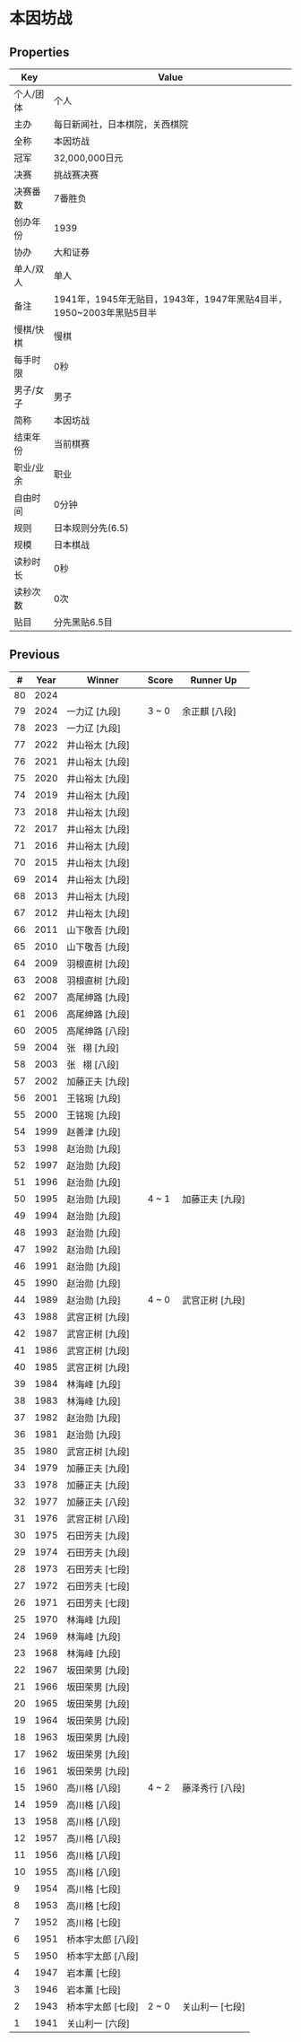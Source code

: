 # 本因坊战

## Properties

| Key | Value |
| --- | ----- |
| 个人/团体 | 个人 |
| 主办 | 每日新闻社，日本棋院，关西棋院 |
| 全称 | 本因坊战 |
| 冠军 | 32,000,000日元 |
| 决赛 | 挑战赛决赛 |
| 决赛番数 | 7番胜负 |
| 创办年份 | 1939 |
| 协办 | 大和证券 |
| 单人/双人 | 单人 |
| 备注 | 1941年，1945年无贴目，1943年，1947年黑贴4目半，1950~2003年黑贴5目半 |
| 慢棋/快棋 | 慢棋 |
| 每手时限 | 0秒 |
| 男子/女子 | 男子 |
| 简称 | 本因坊战 |
| 结束年份 | 当前棋赛 |
| 职业/业余 | 职业 |
| 自由时间 | 0分钟 |
| 规则 | 日本规则分先(6.5) |
| 规模 | 日本棋战 |
| 读秒时长 | 0秒 |
| 读秒次数 | 0次 |
| 贴目 | 分先黑贴6.5目 |

## Previous

| # | Year | Winner | Score | Runner Up |
| --- | --- | --- | --- | --- |
| 80 | 2024 |  |  |  |
| 79 | 2024 | 一力辽 [九段] | 3 ~ 0 | 余正麒 [八段] |
| 78 | 2023 | 一力辽 [九段] |  |  |
| 77 | 2022 | 井山裕太 [九段] |  |  |
| 76 | 2021 | 井山裕太 [九段] |  |  |
| 75 | 2020 | 井山裕太 [九段] |  |  |
| 74 | 2019 | 井山裕太 [九段] |  |  |
| 73 | 2018 | 井山裕太 [九段] |  |  |
| 72 | 2017 | 井山裕太 [九段] |  |  |
| 71 | 2016 | 井山裕太 [九段] |  |  |
| 70 | 2015 | 井山裕太 [九段] |  |  |
| 69 | 2014 | 井山裕太 [九段] |  |  |
| 68 | 2013 | 井山裕太 [九段] |  |  |
| 67 | 2012 | 井山裕太 [九段] |  |  |
| 66 | 2011 | 山下敬吾 [九段] |  |  |
| 65 | 2010 | 山下敬吾 [九段] |  |  |
| 64 | 2009 | 羽根直树 [九段] |  |  |
| 63 | 2008 | 羽根直树 [九段] |  |  |
| 62 | 2007 | 高尾绅路 [九段] |  |  |
| 61 | 2006 | 高尾绅路 [九段] |  |  |
| 60 | 2005 | 高尾绅路 [八段] |  |  |
| 59 | 2004 | 张   栩 [九段] |  |  |
| 58 | 2003 | 张   栩 [八段] |  |  |
| 57 | 2002 | 加藤正夫 [九段] |  |  |
| 56 | 2001 | 王铭琬 [九段] |  |  |
| 55 | 2000 | 王铭琬 [九段] |  |  |
| 54 | 1999 | 赵善津 [九段] |  |  |
| 53 | 1998 | 赵治勋 [九段] |  |  |
| 52 | 1997 | 赵治勋 [九段] |  |  |
| 51 | 1996 | 赵治勋 [九段] |  |  |
| 50 | 1995 | 赵治勋 [九段] | 4 ~ 1 | 加藤正夫 [九段] |
| 49 | 1994 | 赵治勋 [九段] |  |  |
| 48 | 1993 | 赵治勋 [九段] |  |  |
| 47 | 1992 | 赵治勋 [九段] |  |  |
| 46 | 1991 | 赵治勋 [九段] |  |  |
| 45 | 1990 | 赵治勋 [九段] |  |  |
| 44 | 1989 | 赵治勋 [九段] | 4 ~ 0 | 武宫正树 [九段] |
| 43 | 1988 | 武宫正树 [九段] |  |  |
| 42 | 1987 | 武宫正树 [九段] |  |  |
| 41 | 1986 | 武宫正树 [九段] |  |  |
| 40 | 1985 | 武宫正树 [九段] |  |  |
| 39 | 1984 | 林海峰 [九段] |  |  |
| 38 | 1983 | 林海峰 [九段] |  |  |
| 37 | 1982 | 赵治勋 [九段] |  |  |
| 36 | 1981 | 赵治勋 [九段] |  |  |
| 35 | 1980 | 武宫正树 [九段] |  |  |
| 34 | 1979 | 加藤正夫 [九段] |  |  |
| 33 | 1978 | 加藤正夫 [九段] |  |  |
| 32 | 1977 | 加藤正夫 [八段] |  |  |
| 31 | 1976 | 武宫正树 [八段] |  |  |
| 30 | 1975 | 石田芳夫 [九段] |  |  |
| 29 | 1974 | 石田芳夫 [九段] |  |  |
| 28 | 1973 | 石田芳夫 [七段] |  |  |
| 27 | 1972 | 石田芳夫 [七段] |  |  |
| 26 | 1971 | 石田芳夫 [七段] |  |  |
| 25 | 1970 | 林海峰 [九段] |  |  |
| 24 | 1969 | 林海峰 [九段] |  |  |
| 23 | 1968 | 林海峰 [九段] |  |  |
| 22 | 1967 | 坂田荣男 [九段] |  |  |
| 21 | 1966 | 坂田荣男 [九段] |  |  |
| 20 | 1965 | 坂田荣男 [九段] |  |  |
| 19 | 1964 | 坂田荣男 [九段] |  |  |
| 18 | 1963 | 坂田荣男 [九段] |  |  |
| 17 | 1962 | 坂田荣男 [九段] |  |  |
| 16 | 1961 | 坂田荣男 [九段] |  |  |
| 15 | 1960 | 高川格 [八段] | 4 ~ 2 | 藤泽秀行 [八段] |
| 14 | 1959 | 高川格 [八段] |  |  |
| 13 | 1958 | 高川格 [八段] |  |  |
| 12 | 1957 | 高川格 [八段] |  |  |
| 11 | 1956 | 高川格 [八段] |  |  |
| 10 | 1955 | 高川格 [八段] |  |  |
| 9 | 1954 | 高川格 [七段] |  |  |
| 8 | 1953 | 高川格 [七段] |  |  |
| 7 | 1952 | 高川格 [七段] |  |  |
| 6 | 1951 | 桥本宇太郎 [八段] |  |  |
| 5 | 1950 | 桥本宇太郎 [八段] |  |  |
| 4 | 1947 | 岩本薰 [七段] |  |  |
| 3 | 1946 | 岩本薰 [七段] |  |  |
| 2 | 1943 | 桥本宇太郎 [七段] | 2 ~ 0 | 关山利一 [七段] |
| 1 | 1941 | 关山利一 [六段] |  |  |

